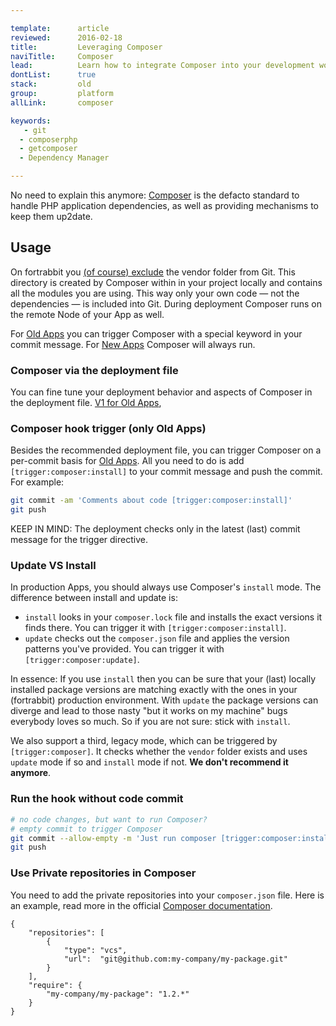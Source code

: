 ```yaml
---

template:      article
reviewed:      2016-02-18
title:         Leveraging Composer
naviTitle:     Composer
lead:          Learn how to integrate Composer into your development work-flow with fortrabbit Old Apps.
dontList:      true
stack:         old
group:         platform
allLink:       composer

keywords:
   - git
  - composerphp
  - getcomposer
  - Dependency Manager

---
```


No need to explain this anymore: [Composer](http://getcomposer.org) is the defacto standard to handle PHP application dependencies, as well as providing mechanisms to keep them up2date.

## Usage

On fortrabbit you [(of course) exclude](https://getcomposer.org/doc/faqs/should-i-commit-the-dependencies-in-my-vendor-directory.md) the vendor folder from Git. This directory is created by Composer within in your project locally and contains all the modules you are using. This way only your own code — not the dependencies — is included into Git. During deployment Composer runs on the remote Node of your App as well.

For [Old Apps](new-apps) you can trigger Composer with a special keyword in your commit message. For [New Apps](new-apps) Composer will always run.


### Composer via the deployment file

You can fine tune your deployment behavior and aspects of Composer in the deployment file. [V1 for Old Apps](/deployment-file-v1-old),

### Composer hook trigger (only Old Apps)

Besides the recommended deployment file, you can trigger Composer on a per-commit basis for [Old Apps](new-apps). All you need to do is add `[trigger:composer:install]` to your commit message and push the commit. For example:

```bash
git commit -am 'Comments about code [trigger:composer:install]'
git push
```

KEEP IN MIND: The deployment checks only in the latest (last) commit message for the trigger directive.


### Update VS Install

In production Apps, you should always use Composer's `install` mode. The difference between install and update is:

* `install` looks in your `composer.lock` file and installs the exact versions it finds there. You can trigger it with `[trigger:composer:install]`.
* `update` checks out the `composer.json` file and applies the version patterns you've provided. You can trigger it with `[trigger:composer:update]`.

In essence: If you use `install` then you can be sure that your (last) locally installed package versions are matching exactly with the ones in your (fortrabbit) production environment. With `update` the package versions can diverge and lead to those nasty "but it works on my machine" bugs everybody loves so much. So if you are not sure: stick with `install`.

We also support a third, legacy mode, which can be triggered by `[trigger:composer]`. It checks whether the `vendor` folder exists and uses `update` mode if so and `install` mode if not. **We don't recommend it anymore**.

### Run the hook without code commit

```bash
# no code changes, but want to run Composer?
# empty commit to trigger Composer
git commit --allow-empty -m 'Just run composer [trigger:composer:install]'
git push
```

### Use Private repositories in Composer

You need to add the private repositories into your `composer.json` file. Here is an example, read more in the official [Composer documentation](https://getcomposer.org/doc/05-repositories.md#hosting-your-own).

```
{
    "repositories": [
        {
            "type": "vcs",
            "url":  "git@github.com:my-company/my-package.git"
        }
    ],
    "require": {
        "my-company/my-package": "1.2.*"
    }
}
```